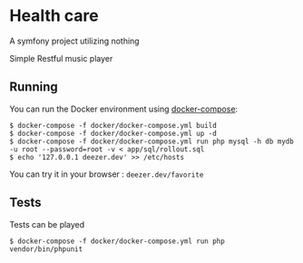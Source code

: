Health care
===

A symfony project utilizing nothing

Simple Restful music player

## Running

You can run the Docker environment using [docker-compose](https://docs.docker.com/compose/):

    $ docker-compose -f docker/docker-compose.yml build
    $ docker-compose -f docker/docker-compose.yml up -d
    $ docker-compose -f docker/docker-compose.yml run php mysql -h db mydb -u root --password=root -v < app/sql/rollout.sql
    $ echo '127.0.0.1 deezer.dev' >> /etc/hosts

You can try it in your browser : `deezer.dev/favorite`

## Tests

Tests can be played

    $ docker-compose -f docker/docker-compose.yml run php vendor/bin/phpunit

